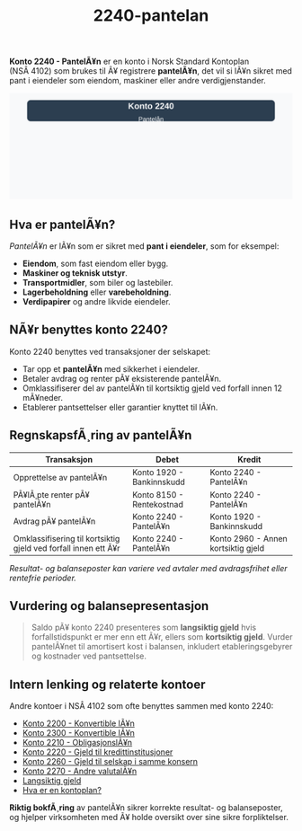 ﻿---
title: "2240-pantelan"
meta_title: "2240-pantelan"
meta_description: '**Konto 2240 - PantelÃ¥n** er en konto i Norsk Standard Kontoplan (NSÂ 4102) som brukes til Ã¥ registrere **pantelÃ¥n**, det vil si lÃ¥n sikret med pant i eiend...'
slug: 2240-pantelan
type: blog
layout: pages/single
---

**Konto 2240 - PantelÃ¥n** er en konto i Norsk Standard Kontoplan (NSÂ 4102) som brukes til Ã¥ registrere **pantelÃ¥n**, det vil si lÃ¥n sikret med pant i eiendeler som eiendom, maskiner eller andre verdigjenstander.

![Illustrasjon av konto 2240 PantelÃ¥n](2240-pantelan-image.svg)

## Hva er pantelÃ¥n?

*PantelÃ¥n* er lÃ¥n som er sikret med **pant i eiendeler**, som for eksempel:
* **Eiendom**, som fast eiendom eller bygg.
* **Maskiner og teknisk utstyr**.
* **Transportmidler**, som biler og lastebiler.
* **Lagerbeholdning** eller **varebeholdning**.
* **Verdipapirer** og andre likvide eiendeler.

## NÃ¥r benyttes konto 2240?

Konto 2240 benyttes ved transaksjoner der selskapet:
* Tar opp et **pantelÃ¥n** med sikkerhet i eiendeler.
* Betaler avdrag og renter pÃ¥ eksisterende pantelÃ¥n.
* Omklassifiserer del av pantelÃ¥n til kortsiktig gjeld ved forfall innen 12 mÃ¥neder.
* Etablerer pantsettelser eller garantier knyttet til lÃ¥n.

## RegnskapsfÃ¸ring av pantelÃ¥n

| Transaksjon                                                | Debet                           | Kredit                      |
|------------------------------------------------------------|---------------------------------|-----------------------------|
| Opprettelse av pantelÃ¥n                                    | Konto 1920 - Bankinnskudd       | Konto 2240 - PantelÃ¥n       |
| PÃ¥lÃ¸pte renter pÃ¥ pantelÃ¥n                                 | Konto 8150 - Rentekostnad       | Konto 2240 - PantelÃ¥n       |
| Avdrag pÃ¥ pantelÃ¥n                                          | Konto 2240 - PantelÃ¥n           | Konto 1920 - Bankinnskudd   |
| Omklassifisering til kortsiktig gjeld ved forfall innen ett Ã¥r | Konto 2240 - PantelÃ¥n           | Konto 2960 - Annen kortsiktig gjeld |

_*Resultat- og balanseposter kan variere ved avtaler med avdragsfrihet eller rentefrie perioder.*_

## Vurdering og balansepresentasjon

> Saldo pÃ¥ konto 2240 presenteres som **langsiktig gjeld** hvis forfallstidspunkt er mer enn ett Ã¥r, ellers som **kortsiktig gjeld**. Vurder pantelÃ¥net til amortisert kost i balansen, inkludert etableringsgebyrer og kostnader ved pantsettelse.

## Intern lenking og relaterte kontoer

Andre kontoer i NSÂ 4102 som ofte benyttes sammen med konto 2240:

* [Konto 2200 - Konvertible lÃ¥n](/blogs/kontoplan/2200-konvertible-lan "Konto 2200 - Konvertible lÃ¥n i Norsk Standard Kontoplan")
* [Konto 2300 - Konvertible lÃ¥n](/blogs/kontoplan/2300-konvertible-lan "Konto 2300 - Konvertible lÃ¥n i Norsk Standard Kontoplan")
* [Konto 2210 - ObligasjonslÃ¥n](/blogs/kontoplan/2210-obligasjonslan "Konto 2210 - ObligasjonslÃ¥n i Norsk Standard Kontoplan")
* [Konto 2220 - Gjeld til kredittinstitusjoner](/blogs/kontoplan/2220-gjeld-til-kredittinstitusjoner "Konto 2220 - Gjeld til kredittinstitusjoner i Norsk Standard Kontoplan")
* [Konto 2260 - Gjeld til selskap i samme konsern](/blogs/kontoplan/2260-gjeld-til-selskap-i-samme-konsern "Konto 2260 - Gjeld til selskap i samme konsern i Norsk Standard Kontoplan")
* [Konto 2270 - Andre valutalÃ¥n](/blogs/kontoplan/2270-andre-valutalan "Konto 2270 - Andre valutalÃ¥n i Norsk Standard Kontoplan")
* [Langsiktig gjeld](/blogs/regnskap/langsiktig-gjeld "Hva er Langsiktig gjeld? Komplett guide til langsiktige forpliktelser i norsk regnskap")
* [Hva er en kontoplan?](/blogs/regnskap/hva-er-kontoplan "Hva er en Kontoplan? Komplett Guide til Kontoplaner i Norsk Regnskap")

**Riktig bokfÃ¸ring** av pantelÃ¥n sikrer korrekte resultat- og balanseposter, og hjelper virksomheten med Ã¥ holde oversikt over sine sikre forpliktelser.
